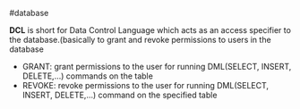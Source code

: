 #database 

**DCL** is short for Data Control Language which acts as an access specifier to the database.(basically to grant and revoke permissions to users in the database

-   GRANT: grant permissions to the user for running DML(SELECT, INSERT, DELETE,…) commands on the table
-   REVOKE: revoke permissions to the user for running DML(SELECT, INSERT, DELETE,…) command on the specified table
